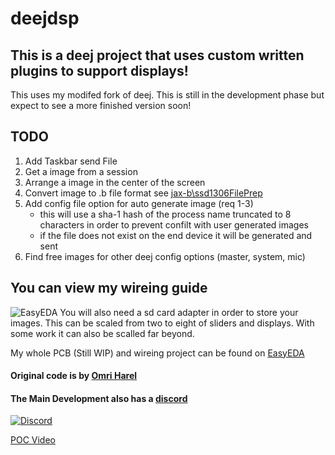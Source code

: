 # deejdsp
## This is a deej project that uses custom written plugins to support displays!
This uses my modifed fork of deej. This is still in the development phase but expect to see a more finished version soon!
## TODO
1. Add Taskbar send File
2. Get a image from a session
3. Arrange a image in the center of the screen
4. Convert image to .b file format see [jax-b\ssd1306FilePrep](https://github.com/jax-b/ssd1306FilePrep)
5. Add config file option for auto generate image (req 1-3)
    - this will use a sha-1 hash of the process name truncated to 8 characters in order to prevent confilt with user generated images
    - if the file does not exist on the end device it will be generated and sent
6. Find free images for other deej config options (master, system, mic) 
## You can view my wireing guide
![EasyEDA](https://image.easyeda.com/histories/df4c1db5c05449faacae832d4a9c00cf.png)
You will also need a sd card adapter in order to store your images. This can be scaled from two to eight of sliders and displays. With some work it can also be scalled far beyond. 

My whole PCB (Still WIP) and wireing project can be found on [EasyEDA](https://easyeda.com/jackson_6/deej5a)

#### Original code is by [Omri Harel](deej.rocks)
#### The Main Development also has a [discord](https://discord.gg/nf88NJu)
[![Discord](https://img.shields.io/discord/702940502038937667?logo=discord)](https://discord.gg/nf88NJu)

[POC Video](assets/POC.mkv)
